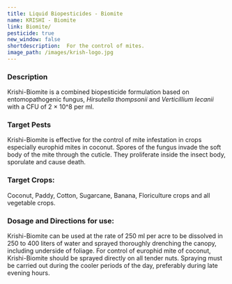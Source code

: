 ```yaml
---
title: Liquid Biopesticides - Biomite
name: KRISHI - Biomite
link: Biomite/
pesticide: true
new_window: false
shortdescription:  For the control of mites.
image_path: /images/krish-logo.jpg
---
```

### Description
Krishi-Biomite is a combined biopesticide formulation based on entomopathogenic fungus, *Hirsutella thompsonii* and *Verticillium lecanii* with a CFU of 2 × 10^8 per ml.
### Target Pests
Krishi-Biomite is effective for the control of mite infestation in crops especially
europhid mites in coconut. Spores of the fungus invade the soft body of the mite through the cuticle. They proliferate inside the insect body, sporulate and cause death.

### Target Crops:
Coconut, Paddy, Cotton, Sugarcane, Banana, Floriculture crops and all vegetable crops.

### Dosage and Directions for use:
Krishi-Biomite can be used at the rate of 250 ml per acre to be dissolved in 250 to 400 liters of water and sprayed thoroughly drenching the canopy, including underside of foliage. For control of europhid mite of coconut, Krishi-Biomite should be sprayed directly on all tender nuts. Spraying must be carried out during the cooler periods of
the day, preferably during late evening hours.

